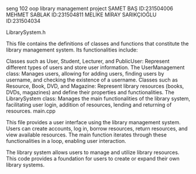 seng 102 oop library management project
SAMET BAŞ  ID:231504006
MEHMET SABLAK  ID:231504811
MELİKE MİRAY SARIKÇIOĞLU  ID:231504034


LibrarySystem.h

This file contains the definitions of classes and functions that constitute the library management system. Its functionalities include:

Classes such as User, Student, Lecturer, and PublicUser: Represent different types of users and store user information.
The UserManagement class: Manages users, allowing for adding users, finding users by username, and checking the existence of a username.
Classes such as Resource, Book, DVD, and Magazine: Represent library resources (books, DVDs, magazines) and define their properties and functionalities.
The LibrarySystem class: Manages the main functionalities of the library system, facilitating user login, addition of resources, lending and returning of resources.
main.cpp

This file provides a user interface using the library management system. Users can create accounts, log in, borrow resources, return resources, and view available resources. The main function iterates through these functionalities in a loop, enabling user interaction.

The library system allows users to manage and utilize library resources. This code provides a foundation for users to create or expand their own library systems.




